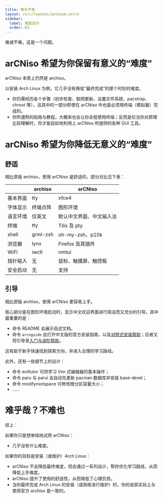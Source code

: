 ```yaml
---
title: 难与不难
layout: /src/layouts/autonum.astro
sidebar:
  label: 难度设计
  order: 03
---
```


难或不难，这是一个问题。

# arCNiso 希望为你保留有意义的“难度”

arCNiso 本质上仍然是 archiso。

以安装 Arch Linux 为例，它几乎没有降低“最终完成”的那个时刻的难度。

- 你仍需经历各个步骤（初步检查、联网更新、设置文件系统、pacstrap、chroot 等），且其中的一部分即使在 arCNiso 中也是必须用终端（模拟器）完成的。
- 你所遵照的指南与教程，大概率也会让你全程使用终端；反而是仅当你对原理比较理解时，你才能自如地利用上 arCNiso 所提供的各种 GUI 工具。


# arCNiso 希望为你降低无意义的“难度”


## 舒适

相比原版 archiso，使用 arCNiso 是舒适的，部分对比见下表：

| |archiso|arCNiso|
|-|-|-|
|基本界面|tty|xfce4|
|字体显示|终端点阵|图形环境|
|语言环境|仅英文|默认中文界面、中文输入法|
|终端|tty|Tilix 及 pty|
|shell|grml-zsh|oh-my-zsh、p10k|
|浏览器|lynx|Firefox 及其插件|
|WiFi|iwctl|nmtui|
|指针输入|无|鼠标、触摸屏、触控板|
|安全启动|无|支持|

## 引导

相比原版 archiso，使用 arCNiso 更容易上手。

核心部分是在图形环境启动时，显示中文欢迎界面进行简洁而又充分的引导。其中最重要的是：

- 命令 README 会展示自述文档。
- 命令 `arcnguide` 会打开中文版的官方安装指南，以及[对照式安装帮助](https://github.com/clsty/arCNiso/blob/main/docs/Installation_hint.md)；后者又将引导至[入门与进阶帮助](https://github.com/clsty/arCNiso/blob/main/docs/learn.md)。

这有助于新手快速找到探索方向，并进入合理的学习路线。

此外，还有一些细节上的设计：

- 命令 eviltutor 可供学习 Vim 式编辑器的基本操作；
- 命令 paru 与 parui 会自动先更新 pacman 数据库并安装 base-devel；
- 命令 modifyrootspace 可修改根分区容量大小；
- ……


# 难乎哉？不难也

综上：

如果你只是想单纯地试用 arCNiso：

- 几乎没有什么难度。

如果你的目标是安装（或维护）Arch Linux：

- arCNiso 不会降低最终难度，但会通过一系列设计，帮你优化学习路线，从而降低上手难度。
- arCNiso 提升了使用的舒适性，从而降低了心理负担。
- 当你最终完成 Arch Linux 的安装（或熟练进行维护）时，你的收获实际上与使用官方 archiso 是一致的。

